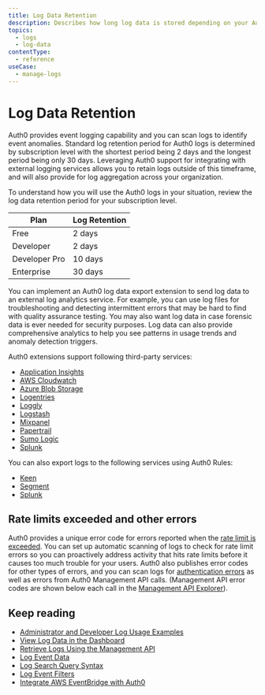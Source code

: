 ```yaml
---
title: Log Data Retention
description: Describes how long log data is stored depending on your Auth0 plan.
topics:
  - logs
  - log-data
contentType:
  - reference
useCase:
  - manage-logs
---
```

# Log Data Retention

Auth0 provides event logging capability and you can scan logs to identify event anomalies. Standard log retention period for Auth0 logs is determined by subscription level with the shortest period being 2 days and the longest period being only 30 days. Leveraging Auth0 support for integrating with external logging services allows you to retain logs outside of this timeframe, and will also provide for log aggregation across your organization.

To understand how you will use the Auth0 logs in your situation, review the log data retention period for your subscription level.

Plan | Log Retention
-----|--------------
Free | 2 days
Developer | 2 days
Developer Pro | 10 days
Enterprise | 30 days

You can implement an Auth0 log data export extension to send log data to an external log analytics service. For example, you can use log files for troubleshooting and detecting intermittent errors that may be hard to find with quality assurance testing. You may also want log data in case forensic data is ever needed for security purposes. Log data can also provide comprehensive analytics to help you see patterns in usage trends and anomaly detection triggers.

Auth0 extensions support following third-party services:

- [Application Insights](/extensions/application-insight)
- [AWS Cloudwatch](/extensions/cloudwatch)
- [Azure Blob Storage](/extensions/azure-blob-storage)
- [Logentries](/extensions/logentries)
- [Loggly](/extensions/loggly)
- [Logstash](/extensions/logstash)
- [Mixpanel](/extensions/mixpanel)
- [Papertrail](/extensions/papertrail)
- [Sumo Logic](/extensions/sumologic)
- [Splunk](/extensions/splunk)

You can also export logs to the following services using Auth0 Rules:

* [Keen](/monitoring/guides/send-events-to-keenio)
* [Segment](/monitoring/guides/send-events-to-segment)
* [Splunk](/monitoring/guides/send-events-to-splunk)

## Rate limits exceeded and other errors

Auth0 provides a unique error code for errors reported when the [rate limit is exceeded](/policies/rate-limits#exceeding-the-rate-limit). You can set up automatic scanning of logs to check for rate limit errors so you can proactively address activity that hits rate limits before it causes too much trouble for your users. Auth0 also publishes error codes for other types of errors, and you can scan logs for [authentication errors](/libraries/error-messages) as well as errors from Auth0 Management API calls. (Management API error codes are shown below each call in the [Management API Explorer](/api/management/v2)).

## Keep reading

* [Administrator and Developer Log Usage Examples](/logs/concepts/logs-admins-devs)
* [View Log Data in the Dashboard](/logs/guides/view-log-data-dashboard)
* [Retrieve Logs Using the Management API](/logs/guides/retrieve-logs-mgmt-api)
* [Log Event Data](/logs/references/log-event-data)
* [Log Search Query Syntax](/logs/references/query-syntax)
* [Log Event Filters](/logs/references/log-event-filters)
* [Integrate AWS EventBridge with Auth0](/integrations/aws-eventbridge)